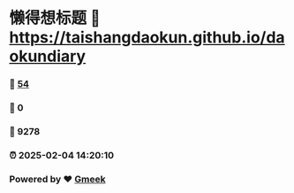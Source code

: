 # 懒得想标题 :link: https://taishangdaokun.github.io/daokundiary 
### :page_facing_up: [54](https://taishangdaokun.github.io/daokundiary/tag.html) 
### :speech_balloon: 0 
### :hibiscus: 9278 
### :alarm_clock: 2025-02-04 14:20:10 
### Powered by :heart: [Gmeek](https://github.com/Meekdai/Gmeek)
